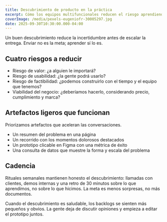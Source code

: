```yaml
---
title: Descubrimiento de producto en la práctica
excerpt: Cómo los equipos multifuncionales reducen el riesgo aprendiendo antes y más barato.
coverImage: /media/pexels-eugeniofr-30005297.jpg
date: 2025-09-30T10:30:00.000-04:00
---
```


Un buen descubrimiento reduce la incertidumbre antes de escalar la entrega. Enviar no es la meta; aprender sí lo es.

## Cuatro riesgos a reducir

- Riesgo de valor: ¿a alguien le importará?
- Riesgo de usabilidad: ¿la gente podrá usarlo?
- Riesgo de factibilidad: ¿podemos construirlo con el tiempo y el equipo que tenemos?
- Viabilidad del negocio: ¿deberíamos hacerlo, considerando precio, cumplimiento y marca?

## Artefactos ligeros que funcionan

Priorizamos artefactos que aceleran las conversaciones.

- Un resumen del problema en una página
- Un recorrido con los momentos dolorosos destacados
- Un prototipo clicable en Figma con una métrica de éxito
- Una consulta de datos que muestre la forma y escala del problema

## Cadencia

Rituales semanales mantienen honesto el descubrimiento: llamadas con clientes, demos internas y una retro de 30 minutos sobre lo que aprendimos, no sobre lo que hicimos. La meta es menos sorpresas, no más documentos.

Cuando el descubrimiento es saludable, los backlogs se sienten más pequeños y obvios. La gente deja de discutir opiniones y empieza a editar el prototipo juntos.

